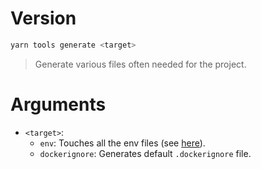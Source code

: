 # Version

```bash
yarn tools generate <target>
```

> Generate various files often needed for the project.

# Arguments

- `<target>`:
  - `env`: Touches all the env files (see [here](../)).
  - `dockerignore`: Generates default `.dockerignore` file.
